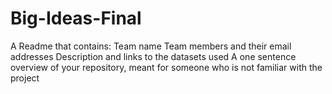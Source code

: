 # Big-Ideas-Final

A Readme that contains:
Team name
Team members and their email addresses
Description and links to the datasets used
A one sentence overview of your repository, meant for someone who is not familiar with the project
